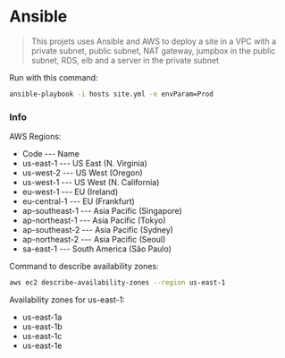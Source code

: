 # Ansible

> This projets uses Ansible and AWS to deploy a site in a VPC with a private subnet, public subnet, 
> NAT gateway, jumpbox in the public subnet, RDS, elb and a server in the private subnet


Run with this command:
```sh
ansible-playbook -i hosts site.yml -e envParam=Prod
``` 

### Info
AWS Regions:
* Code	---	Name
* us-east-1	--- US East (N. Virginia)
* us-west-2	---	US West (Oregon)
* us-west-1	---	US West (N. California)
* eu-west-1 --- EU (Ireland)
* eu-central-1 --- EU (Frankfurt)
* ap-southeast-1 --- Asia Pacific (Singapore)
* ap-northeast-1 ---	Asia Pacific (Tokyo)
* ap-southeast-2 ---	Asia Pacific (Sydney)
* ap-northeast-2 ---	Asia Pacific (Seoul)
* sa-east-1	--- South America (São Paulo)

Command to describe availability zones: 
```sh
aws ec2 describe-availability-zones --region us-east-1
``` 

Availability zones for us-east-1:
* us-east-1a
* us-east-1b
* us-east-1c
* us-east-1e